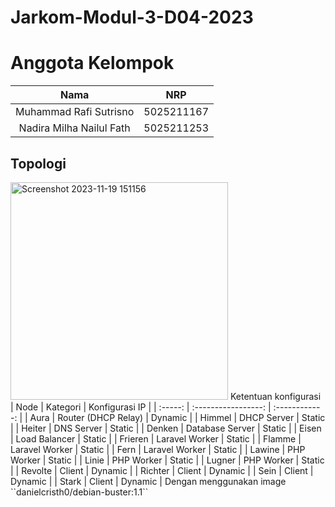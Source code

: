 # Jarkom-Modul-3-D04-2023
# Anggota Kelompok
|                Nama                |    NRP     |
| :--------------------------------: | :--------: |
|       Muhammad Rafi Sutrisno       | 5025211167 |
|      Nadira Milha Nailul Fath      | 5025211253 |
## Topologi
<img width="348" alt="Screenshot 2023-11-19 151156" src="https://github.com/nadiramlha/Jarkom-Modul-3-D04-2023/assets/88009253/ccee91f5-a45c-4142-a932-d79addecfa8f">
Ketentuan konfigurasi
| Node    | Kategori            | Konfigurasi IP |
| :-----: | :-----------------: | :------------: |
| Aura    | Router (DHCP Relay) | Dynamic        |
| Himmel  | DHCP Server         | Static         |
| Heiter  | DNS Server          | Static         |
| Denken  | Database Server     | Static         |
| Eisen   | Load Balancer       | Static         |
| Frieren | Laravel Worker      | Static         |
| Flamme  | Laravel Worker      | Static         |
| Fern    | Laravel Worker      | Static         |
| Lawine  | PHP Worker          | Static         |
| Linie   | PHP Worker          | Static         |         
| Lugner  | PHP Worker          | Static         |
| Revolte | Client              | Dynamic        |
| Richter | Client              | Dynamic        |
| Sein    | Client              | Dynamic        |
| Stark   | Client              | Dynamic        |
Dengan menggunakan image ``danielcristh0/debian-buster:1.1``
